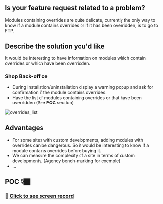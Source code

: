 ## Is your feature request related to a problem?

Modules containing overrides are quite delicate, currently the only way to know if a module contains overrides or if it has been overridden, is to go to FTP.

## Describe the solution you'd like

It would be interesting to have information on modules which contain overrides or which have been overridden.

### Shop Back-office

- During installation/uninstallation display a warning popup and ask for confirmation if the module contains overrides.
- Have the list of modules containing overrides or that have been overridden (See **POC** section)

![overrides_list](https://user-images.githubusercontent.com/16455155/110539817-0191ba00-8126-11eb-9542-ef438fec703b.jpg)

## Advantages

- For some sites with custom developments, adding modules with overrides can be dangerous. So it would be interesting to know if a module contains overrides before buying it.
- We can measure the complexity of a site in terms of custom developments. (Agency bench-marking for exemple)
-  ...

## POC 👇🏿

### 🎥 [Click to see screen record](https://drive.google.com/file/d/1nS_gO2TNf9kMWzEt0pSBTPvfMeL85Fz6/view)

